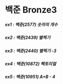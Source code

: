 # 백준 Bronze3

##### ex1 : 백준(2577) 숫자의 개수
##### ex2 : 백준(2439) 별찍기
##### ex3 : 백준(2440) 별찍기 -3
##### ex4 : 백준(10872) 팩토리얼
##### ex5 : 백준(10951) A+B - 4